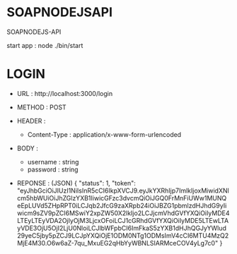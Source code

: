 # SOAPNODEJSAPI
SOAPNODEJS-API

start app : node ./bin/start


# LOGIN

- URL : http://localhost:3000/login
- METHOD : POST
- HEADER :
    - Content-Type : application/x-www-form-urlencoded
- BODY :
    - username : string
    - password : string

- REPONSE : (JSON)
{
    "status": 1,
    "token": "eyJhbGciOiJIUzI1NiIsInR5cCI6IkpXVCJ9.eyJkYXRhIjp7ImlkIjoxMiwidXNlcm5hbWUiOiJhZGlzYXB1IiwicGFzc3dvcmQiOiJGQ0FrMnFiUWw1MUNQeEpLUVd5ZHpRPT0iLCJqb2JfcG9zaXRpb24iOiJBZG1pbmlzdHJhdG9yIiwicm9sZV9pZCI6MSwiY2xpZW50X2lkIjo2LCJjcmVhdGVfYXQiOiIyMDE4LTEyLTEyVDA2OjIyOjM3LjcxOFoiLCJ1cGRhdGVfYXQiOiIyMDE5LTEwLTAyVDE3OjU5OjI2LjU0NloiLCJlbWFpbCI6ImFkaS5zYXB1dHJhQGJyYWlud29yeC5jby5pZCJ9LCJpYXQiOjE1ODM0NTg1ODMsImV4cCI6MTU4MzQ2MjE4M30.O6w6aZ-7qu_MxuEG2qHbYyWBNLSIARMceCOV4yLg7c0"
}